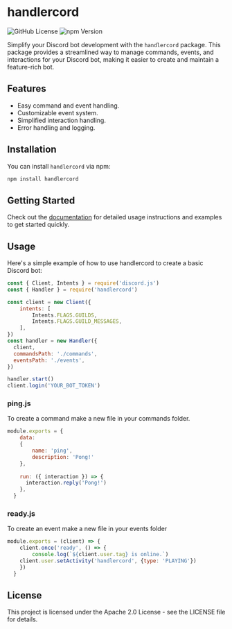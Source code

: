 # handlercord

![GitHub License](https://img.shields.io/github/license/Aidan-The-Dev/handlercord)
![npm Version](https://img.shields.io/npm/v/handlercord)

Simplify your Discord bot development with the `handlercord` package. This package provides a streamlined way to manage commands, events, and interactions for your Discord bot, making it easier to create and maintain a feature-rich bot.

## Features

- Easy command and event handling.
- Customizable event system.
- Simplified interaction handling.
- Error handling and logging.

## Installation

You can install `handlercord` via npm:

```bash
npm install handlercord
```

## Getting Started

Check out the [documentation](https://github.com) for detailed usage instructions and examples to get started quickly.

## Usage

Here's a simple example of how to use handlercord to create a basic Discord bot:

```javascript
const { Client, Intents } = require('discord.js')
const { Handler } = require('handlercord')

const client = new Client({
    intents: [
        Intents.FLAGS.GUILDS,
        Intents.FLAGS.GUILD_MESSAGES,
    ],
})
const handler = new Handler({
  client,
  commandsPath: './commands',
  eventsPath: './events',
})

handler.start()
client.login('YOUR_BOT_TOKEN')
```

### ping.js

To create a command make a new file in your commands folder.

```javascript
module.exports = {
    data:
    {
        name: 'ping',
        description: 'Pong!'
    },
  
    run: ({ interaction }) => {
      interaction.reply('Pong!')
    },
  }
```

### ready.js

To create an event make a new file in your events folder

```javascript
module.exports = (client) => {
    client.once('ready', () => {
        console.log(`${client.user.tag} is online.`)
    client.user.setActivity('handlercord', {type: 'PLAYING'})
    })
  }
```

## License
This project is licensed under the Apache 2.0 License - see the LICENSE file for details.
